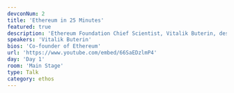 ```yaml
---
devconNum: 2
title: 'Ethereum in 25 Minutes'
featured: true
description: 'Ethereum Foundation Chief Scientist, Vitalik Buterin, describes Ethereum.'
speakers: 'Vitalik Buterin'
bios: 'Co-founder of Ethereum'
url: 'https://www.youtube.com/embed/66SaEDzlmP4'
day: 'Day 1'
room: 'Main Stage'
type: Talk
category: ethos
---
```


